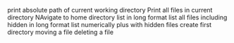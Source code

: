 print absolute path of current working directory
Print all files in current directory
NAvigate to home directory
list in long format
list all files including hidden in long format
list numerically plus with hidden files
create first directory
moving a file 
deleting a file
